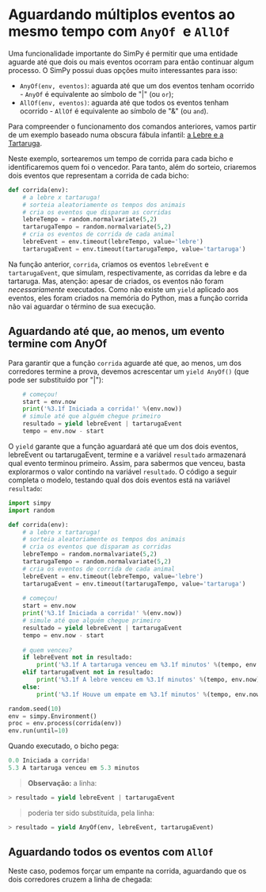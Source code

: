 # Aguardando múltiplos eventos ao mesmo tempo com `AnyOf `e `AllOf`

Uma funcionalidade importante do SimPy é permitir que uma entidade aguarde até que dois ou mais eventos ocorram para então continuar algum processo. O SimPy possui duas opções muito interessantes para isso:

* `AnyOf(env, eventos)`: aguarda até que um dos eventos tenham ocorrido - `AnyOf` é equivalente ao símbolo de "|" (ou `or`);
* `AllOf(env, eventos)`: aguarda até que todos os eventos tenham ocorrido - `AllOf` é equivalente ao símbolo de "&" (ou `and`).

Para compreender o funcionamento dos comandos anteriores, vamos partir de um exemplo baseado numa obscura fábula infantil: [a Lebre e a Tartaruga](https://en.wikipedia.org/wiki/The_Tortoise_and_the_Hare). 

Neste exemplo, sortearemos um tempo de corrida para cada bicho e identificaremos quem foi o vencedor. Para tanto, além do sorteio, criaremos dois eventos que representam a corrida de cada bicho:
```python
def corrida(env):
    # a lebre x tartaruga!
    # sorteia aleatoriamente os tempos dos animais
    # cria os eventos que disparam as corridas
    lebreTempo = random.normalvariate(5,2)
    tartarugaTempo = random.normalvariate(5,2)
    # cria os eventos de corrida de cada animal
    lebreEvent = env.timeout(lebreTempo, value='lebre')
    tartarugaEvent = env.timeout(tartarugaTempo, value='tartaruga')
```
Na função anterior, `corrida`, criamos os eventos `lebreEvent` e `tartarugaEvent`, que simulam, respectivamente, as corridas da lebre e da tartaruga. Mas, atenção: apesar de criados, os eventos não foram *necessariamente* executados. Como não existe um `yield` aplicado aos eventos, eles foram criados na memória do Python, mas a função corrida não vai aguardar o término de sua execução. 

## Aguardando até que, ao menos, um evento termine com AnyOf
Para garantir que a função `corrida` aguarde até que, ao menos, um dos corredores termine a prova, devemos acrescentar um `yield AnyOf()` (que pode ser substituído por "|"):
```python        
    # começou!
    start = env.now
    print('%3.1f Iniciada a corrida!' %(env.now))
    # simule até que alguém chegue primeiro
    resultado = yield lebreEvent | tartarugaEvent
    tempo = env.now - start
```
O `yield` garante que a função aguardará até que um dos dois eventos, lebreEvent ou tartarugaEvent, termine e a variável `resultado` armazenará qual evento terminou primeiro. Assim, para sabermos que venceu, basta explorarmos o valor contindo na variável `resultado`. 
O código a seguir completa o modelo, testando qual dos dois eventos está na variável `resultado`:
```python
import simpy
import random

def corrida(env):
    # a lebre x tartaruga!
    # sorteia aleatoriamente os tempos dos animais
    # cria os eventos que disparam as corridas
    lebreTempo = random.normalvariate(5,2)
    tartarugaTempo = random.normalvariate(5,2)
    # cria os eventos de corrida de cada animal
    lebreEvent = env.timeout(lebreTempo, value='lebre')
    tartarugaEvent = env.timeout(tartarugaTempo, value='tartaruga')
           
    # começou!
    start = env.now
    print('%3.1f Iniciada a corrida!' %(env.now))
    # simule até que alguém chegue primeiro
    resultado = yield lebreEvent | tartarugaEvent
    tempo = env.now - start
    
    # quem venceu?
    if lebreEvent not in resultado:
        print('%3.1f A tartaruga venceu em %3.1f minutos' %(tempo, env.now))
    elif tartarugaEvent not in resultado:
        print('%3.1f A lebre venceu em %3.1f minutos' %(tempo, env.now))
    else:
        print('%3.1f Houve um empate em %3.1f minutos' %(tempo, env.now))

random.seed(10)
env = simpy.Environment()
proc = env.process(corrida(env))
env.run(until=10)
```
Quando executado, o bicho pega:
```python
0.0 Iniciada a corrida!
5.3 A tartaruga venceu em 5.3 minutos
```
>**Observação:** a linha:
```python
> resultado = yield lebreEvent | tartarugaEvent
```
> poderia ter sido substituída, pela linha:
```python
> resultado = yield AnyOf(env, lebreEvent, tartarugaEvent)
```

## Aguardando todos os eventos com `AllOf`

Neste caso, podemos forçar um empante na corrida, aguardando que os dois corredores cruzem a linha de chegada:

